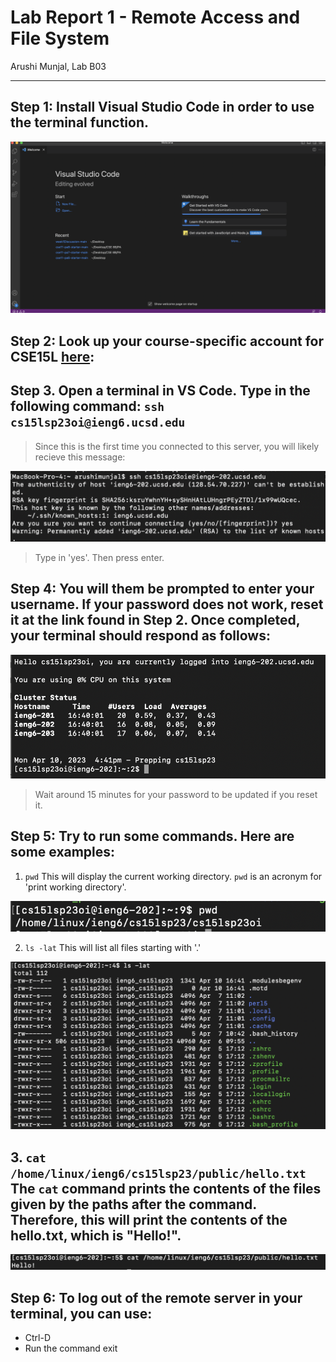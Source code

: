 # Lab Report 1 - Remote Access and File System
Arushi Munjal, Lab B03

---

## Step 1: Install Visual Studio Code in order to use the terminal function.

![Image](installl-vs-code.png)

## Step 2: Look up your course-specific account for CSE15L [here](https://sdacs.ucsd.edu/~icc/index.php):

## Step 3. Open a terminal in VS Code. Type in the following command: `ssh cs15lsp23oi@ieng6.ucsd.edu`

> Since this is the first time you connected to this server, you will likely recieve this message:

![Image](authenticity-of-host.png)

> Type in 'yes'. Then press enter.

## Step 4: You will them be prompted to enter your username. If your password does not work, reset it at the link found in Step 2. Once completed, your terminal should respond as follows:

![Image](correct-output.png)

> Wait around 15 minutes for your password to be updated if you reset it.

## Step 5: Try to run some commands. Here are some examples:

1. `pwd` This will display the current working directory. `pwd` is an acronym for 'print working directory'.

![Image](pwd.png)

2. `ls -lat` This will list all files starting with '.'

![Image](ls%20-lat.png)

## 3. `cat /home/linux/ieng6/cs15lsp23/public/hello.txt` The `cat` command prints the contents of the files given by the paths after the command. Therefore, this will print the contents of the hello.txt, which is "Hello!".

![Image](cat.png)


## Step 6: To log out of the remote server in your terminal, you can use:

- Ctrl-D
- Run the command exit
